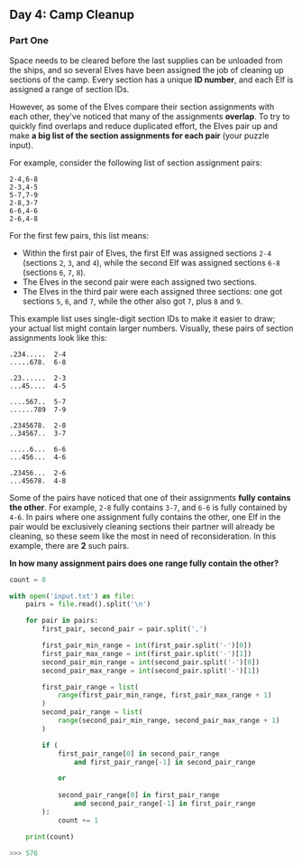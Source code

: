 ## Day 4: Camp Cleanup

### Part One

Space needs to be cleared before the last supplies can be unloaded from the ships, and so several Elves have been assigned the job of cleaning up sections of the camp. Every section has a unique **ID number**, and each Elf is assigned a range of section IDs.

However, as some of the Elves compare their section assignments with each other, they've noticed that many of the assignments **overlap**. To try to quickly find overlaps and reduce duplicated effort, the Elves pair up and make **a big list of the section assignments for each pair** (your puzzle input).

For example, consider the following list of section assignment pairs:

```
2-4,6-8
2-3,4-5
5-7,7-9
2-8,3-7
6-6,4-6
2-6,4-8
```

For the first few pairs, this list means:

- Within the first pair of Elves, the first Elf was assigned sections `2-4` (sections `2`, `3`, and `4`), while the second Elf was assigned sections `6-8` (sections `6`, `7`, `8`).
- The Elves in the second pair were each assigned two sections.
- The Elves in the third pair were each assigned three sections: one got sections `5`, `6`, and `7`, while the other also got `7`, plus `8` and `9`.

This example list uses single-digit section IDs to make it easier to draw; your actual list might contain larger numbers. Visually, these pairs of section assignments look like this:

```
.234.....  2-4
.....678.  6-8

.23......  2-3
...45....  4-5

....567..  5-7
......789  7-9

.2345678.  2-8
..34567..  3-7

.....6...  6-6
...456...  4-6

.23456...  2-6
...45678.  4-8
```

Some of the pairs have noticed that one of their assignments **fully contains the other**. For example, `2-8` fully contains `3-7`, and `6-6` is fully contained by `4-6`. In pairs where one assignment fully contains the other, one Elf in the pair would be exclusively cleaning sections their partner will already be cleaning, so these seem like the most in need of reconsideration. In this example, there are **2** such pairs.

**In how many assignment pairs does one range fully contain the other?**

```python
count = 0

with open('input.txt') as file:
    pairs = file.read().split('\n')

    for pair in pairs:
        first_pair, second_pair = pair.split(',')

        first_pair_min_range = int(first_pair.split('-')[0])
        first_pair_max_range = int(first_pair.split('-')[1])
        second_pair_min_range = int(second_pair.split('-')[0])
        second_pair_max_range = int(second_pair.split('-')[1])

        first_pair_range = list(
            range(first_pair_min_range, first_pair_max_range + 1)
        )
        second_pair_range = list(
            range(second_pair_min_range, second_pair_max_range + 1)
        )

        if (
            first_pair_range[0] in second_pair_range
                and first_pair_range[-1] in second_pair_range

            or
            
            second_pair_range[0] in first_pair_range
                and second_pair_range[-1] in first_pair_range
        ):
            count += 1

    print(count)

>>> 576
```